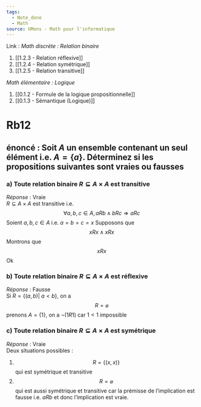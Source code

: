 ```yaml
---
tags:
  - Note_done
  - Math
source: UMons - Math pour l'informatique
---
```


Link :
_Math discrète : Relation binaire_
1. [[1.2.3 - Relation réflexive]]
2. [[1.2.4 - Relation symétrique]]
3. [[1.2.5 - Relation transitive]]

_Math élémentaire : Logique_
1. [[0.1.2 - Formule de la logique propositionnelle]]
2. [[0.1.3 - Sémantique (Logique)]]
# Rb12 
## énoncé : Soit $A$ un ensemble contenant un seul élément i.e. $A=\{a\}$. Déterminez si les propositions suivantes sont vraies ou fausses 
### a) Toute relation binaire $R\subseteq A\times A$ est transitive 
_Réponse_ : Vraie
\
$R\subseteq A\times A$ est transitive i.e. $$\forall a,b,c\in A, aRb\wedge bRc \Rightarrow aRc$$ Soient $a,b,c\in A$ i.e. $a=b=c=x$ 
Supposons que $$xRx\wedge xRx$$ Montrons que $$xRx$$ Ok

### b) Toute relation binaire $R\subseteq A\times A$ est réflexive 
_Réponse_ : Fausse
\
Si $R=\{(a,b)|\ a<b\}$, on a $$R=\varnothing$$ prenons $A=\{1\}$, on a $\neg(1R1)$ car $1<1$ impossible

### c) Toute relation binaire $R\subseteq A\times A$ est symétrique 
_Réponse_ : Vraie
\
Deux situations possibles :
1. $$R=\{(x,x)\}$$ qui est symétrique et transitive
2. $$R=\varnothing$$ qui est aussi symétrique et transitive car la prémisse de l’implication est fausse i.e. $aRb$ et donc l’implication est vraie. 